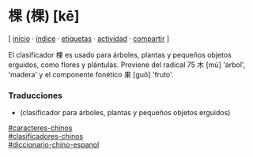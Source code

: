 # 棵 (棵) [kē]
[ [inicio](/index.md) · [índice](/indice.md) · [etiquetas](/etiquetas.md) · [actividad](/actividad.md) · [compartir](https://x.com/intent/tweet?text=%E6%A3%B5+(%E6%A3%B5)+%5Bk%C4%93%5D+%E2%80%94+Diccionario+chino-espa%C3%B1ol%2C+Caracteres+chinos%2C+Clasificadores+chinos%0A%0A%E2%86%92+https%3A%2F%2Fgithub.com%2Fjucardus%2Fjucardus.github.io%2Fblob%2Fmain%2Fk%2Fe%2F1%2Fke1-26869.md%0A%0A%23caracteres_chinos_jucardus%0A%23clasificadores_chinos_jucardus%0A%23diccionario_chino_espanol_jucardus) ]

El clasificador 棵 es usado para árboles, plantas y pequeños objetos erguidos, como flores y plántulas. Proviene del radical 75 木 [mù] 'árbol', 'madera' y el componente fonético 果 [guǒ] 'fruto'.

### Traducciones

* (clasificador para árboles, plantas y pequeños objetos erguidos)

[#caracteres-chinos](/c/a/caracteres-chinos.md)  
[#clasificadores-chinos](/c/l/clasificadores-chinos.md)  
[#diccionario-chino-espanol](/d/i/diccionario-chino-espanol.md)